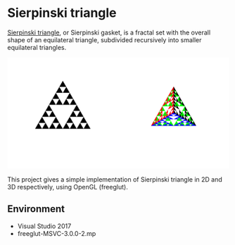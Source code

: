 # Sierpinski triangle
[Sierpinski triangle](https://en.wikipedia.org/wiki/Sierpi%C5%84ski_triangle), or Sierpinski gasket, is a fractal set with the overall shape of an equilateral triangle, subdivided recursively into smaller equilateral triangles.

![](./sierpinski.png)

This project gives a simple implementation of Sierpinski triangle in 2D and 3D respectively, using OpenGL (freeglut).

## Environment

- Visual Studio 2017
- freeglut-MSVC-3.0.0-2.mp

